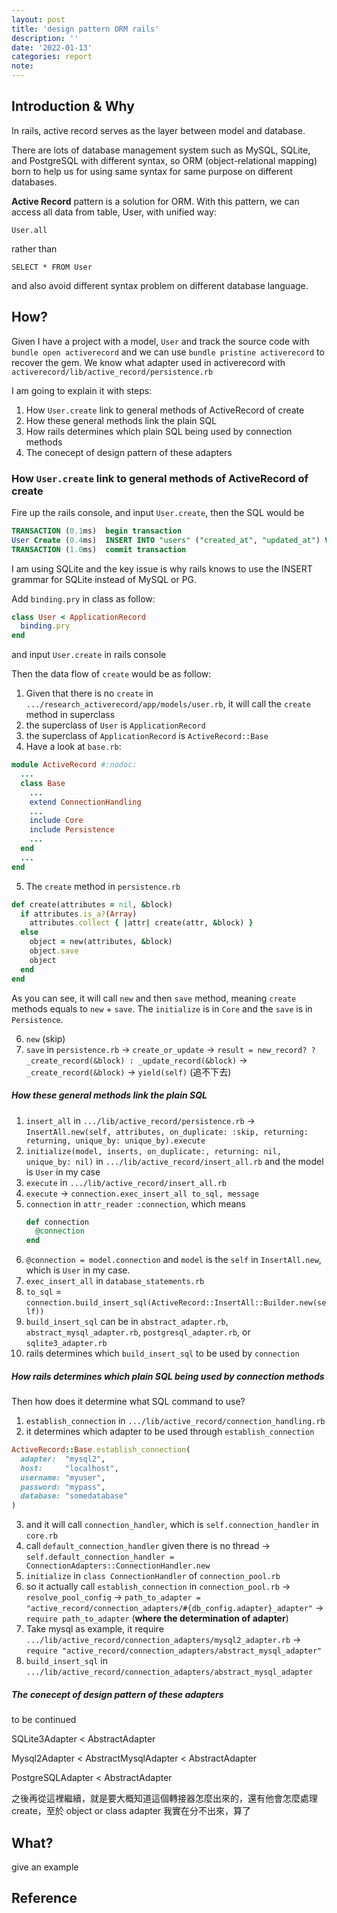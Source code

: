 ```yaml
---
layout: post
title: 'design pattern ORM rails'
description: ''
date: '2022-01-13'
categories: report
note: 
---
```


## Introduction & Why

In rails, active record serves as the layer between model and database.

There are lots of database management system such as MySQL, SQLite, and PostgreSQL with different syntax, so ORM (object-relational mapping) born to help us for using same syntax for same purpose on different databases.

**Active Record** pattern is a solution for ORM. With this pattern, we can access all data from table, User, with unified way:
```
User.all
```
rather than
```
SELECT * FROM User
```
and also avoid different syntax problem on different database language.

## How?

Given I have a project with a model, `User` and track the source code with `bundle open activerecord` and we can use `bundle pristine activerecord` to recover the gem. We know what adapter used in activerecord with `activerecord/lib/active_record/persistence.rb`

I am going to explain it with steps:

1. How `User.create` link to general methods of ActiveRecord of create
2. How these general methods link the plain SQL
3. How rails determines which plain SQL being used by connection methods
4. The conecept of design pattern of these adapters

### How `User.create` link to general methods of ActiveRecord of create

Fire up the rails console, and input `User.create`, then the SQL would be
```SQL
TRANSACTION (0.1ms)  begin transaction
User Create (0.4ms)  INSERT INTO "users" ("created_at", "updated_at") VALUES (?, ?)  [["created_at", "2022-01-11 02:01:31.475084"], ["updated_at", "2022-01-11 02:01:31.475084"]]
TRANSACTION (1.0ms)  commit transaction
```

I am using SQLite and the key issue is why rails knows to use the INSERT grammar for SQLite instead of MySQL or PG.

Add `binding.pry` in class as follow:

```ruby
class User < ApplicationRecord
  binding.pry
end
```
and input `User.create` in rails console

Then the data flow of `create` would be as follow:
1. Given that there is no `create` in `.../research_activerecord/app/models/user.rb`, it will call the `create` method in superclass
2. the superclass of `User` is `ApplicationRecord`
3. the superclass of `ApplicationRecord` is `ActiveRecord::Base`
4. Have a look at `base.rb`:
```ruby
module ActiveRecord #:nodoc:
  ...
  class Base
    ...
    extend ConnectionHandling
    ...
    include Core
    include Persistence
    ...
  end
  ...
end
```

5. The `create` method in `persistence.rb`
```ruby
def create(attributes = nil, &block)
  if attributes.is_a?(Array)
    attributes.collect { |attr| create(attr, &block) }
  else
    object = new(attributes, &block)
    object.save
    object
  end
end
```
As you can see, it will call `new` and then `save` method, meaning `create` methods equals to `new` + `save`. The `initialize` is in `Core` and the `save` is in `Persistence`.

6. `new` (skip)
7. `save` in `persistence.rb` -> `create_or_update` -> `result = new_record? ? _create_record(&block) : _update_record(&block)` -> `_create_record(&block)` -> `yield(self)` (追不下去)

##### How these general methods link the plain SQL

1. `insert_all` in `.../lib/active_record/persistence.rb` -> `InsertAll.new(self, attributes, on_duplicate: :skip, returning: returning, unique_by: unique_by).execute`
  1. `initialize(model, inserts, on_duplicate:, returning: nil, unique_by: nil)` in `.../lib/active_record/insert_all.rb` and the model is `User` in my case
  2. `execute` in `.../lib/active_record/insert_all.rb`
2.  `execute` -> `connection.exec_insert_all to_sql, message`
  1. `connection` in `attr_reader :connection`, which means
     ```ruby
     def connection
       @connection
     end
     ```
  2. `@connection = model.connection` and `model` is the `self` in `InsertAll.new`, which is `User` in my case.
  3. `exec_insert_all` in `database_statements.rb`
  4. `to_sql` = `connection.build_insert_sql(ActiveRecord::InsertAll::Builder.new(self))`
3.  `build_insert_sql` can be in `abstract_adapter.rb`, `abstract_mysql_adapter.rb`, `postgresql_adapter.rb`, or `sqlite3_adapter.rb`
4. rails determines which `build_insert_sql` to be used by `connection`

##### How rails determines which plain SQL being used by connection methods

Then how does it determine what SQL command to use? 
1. `establish_connection` in `.../lib/active_record/connection_handling.rb`
2. it determines which adapter to be used through `establish_connection`
```ruby
ActiveRecord::Base.establish_connection(
  adapter:  "mysql2",
  host:     "localhost",
  username: "myuser",
  password: "mypass",
  database: "somedatabase"
)
```
3. and it will call `connection_handler`, which is `self.connection_handler` in `core.rb`
4. call `default_connection_handler` given there is no thread -> `self.default_connection_handler = ConnectionAdapters::ConnectionHandler.new`
5. `initialize` in `class ConnectionHandler` of `connection_pool.rb`
6. so it actually call `establish_connection` in `connection_pool.rb` -> `resolve_pool_config` -> `path_to_adapter = "active_record/connection_adapters/#{db_config.adapter}_adapter"` -> `require path_to_adapter` (**where the determination of adapter**)
7. Take mysql as example, it require `.../lib/active_record/connection_adapters/mysql2_adapter.rb` -> `require "active_record/connection_adapters/abstract_mysql_adapter"`
8. `build_insert_sql` in `.../lib/active_record/connection_adapters/abstract_mysql_adapter`

##### The conecept of design pattern of these adapters
to be continued

SQLite3Adapter < AbstractAdapter

Mysql2Adapter < AbstractMysqlAdapter < AbstractAdapter

PostgreSQLAdapter < AbstractAdapter

之後再從這裡繼續，就是要大概知道這個轉接器怎麼出來的，還有他會怎麼處理 create，至於 object or class adapter 我實在分不出來，算了
## What?

give an example

## Reference
